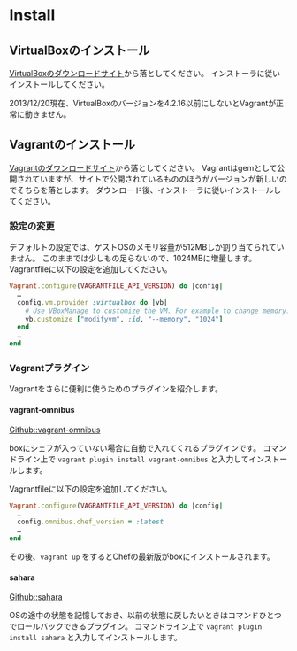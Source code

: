 # Install

## VirtualBoxのインストール
[VirtualBoxのダウンロードサイト](https://www.virtualbox.org/wiki/Download_Old_Builds_4_2)から落としてください。
インストーラに従いインストールしてください。

2013/12/20現在、VirtualBoxのバージョンを4.2.16以前にしないとVagrantが正常に動きません。

## Vagrantのインストール
[Vagrantのダウンロードサイト](http://www.vagrantup.com/downloads.html)から落としてください。
Vagrantはgemとして公開されていますが、サイトで公開されているもののほうがバージョンが新しいのでそちらを落とします。
ダウンロード後、インストーラに従いインストールしてください。

### 設定の変更
デフォルトの設定では、ゲストOSのメモリ容量が512MBしか割り当てられていません。
このままでは少しもの足らないので、1024MBに増量します。
Vagrantfileに以下の設定を追加してください。

```ruby
Vagrant.configure(VAGRANTFILE_API_VERSION) do |config|
  …
  config.vm.provider :virtualbox do |vb|
    # Use VBoxManage to customize the VM. For example to change memory:
    vb.customize ["modifyvm", :id, "--memory", "1024"]
  end
  …
end
```

### Vagrantプラグイン
Vagrantをさらに便利に使うためのプラグインを紹介します。

#### vagrant-omnibus
[Github::vagrant-omnibus](https://github.com/schisamo/vagrant-omnibus)

boxにシェフが入っていない場合に自動で入れてくれるプラグインです。
コマンドライン上で `vagrant plugin install vagrant-omnibus` と入力してインストールします。

Vagrantfileに以下の設定を追加してください。

```ruby
Vagrant.configure(VAGRANTFILE_API_VERSION) do |config|
  …
  config.omnibus.chef_version = :latest
  …
end
```

その後、`vagrant up` をするとChefの最新版がboxにインストールされます。

#### sahara
[Github::sahara](https://github.com/jedi4ever/sahara)

OSの途中の状態を記憶しておき、以前の状態に戻したいときはコマンドひとつでロールバックできるプラグイン。
コマンドライン上で `vagrant plugin install sahara` と入力してインストールします。